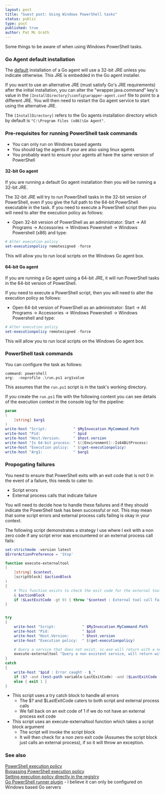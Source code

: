 ```yaml
---
layout: post
title: "Guest post: Using Windows PowerShell tasks"
status: public
type: post
published: true
author: Pat Mc Grath
---
```


Some things to be aware of when using Windows PowerShell tasks.

### Go Agent default installation

The [default](http://www.go.cd/documentation/user/current/installation/installing_go_agent.html) installation of a Go
agent will use a 32-bit JRE unless you indicate otherwise. This JRE is embedded in the Go agent installer.

If you want to use an alternative JRE (must satisfy Go's JRE requirements) after the initial installation, you can alter
the "wrapper.java.command" key's value in the ```[InstallDirectory]\config\wrapper-agent.conf``` file  to point to a
different JRE. You will then need to restart the Go agent service to start using the alternative JRE.

The ```[InstallDirectory]``` refers to the Go agents installation directory which by default is ```"C:\Program Files (x86)\Go Agent"```.


### Pre-requisites for running PowerShell task commands

- You can only run on Windows based agents
- You should tag the agents if your are also using linux agents  
- You probably want to ensure your agents all have the same version of PowerShell  

#### 32-bit Go agent

If you are running a default Go agent installation then you will be running a 32-bit JRE.

The 32-bit JRE will try to run PowerShell tasks in the 32-bit version of PowerShell, even if you give the full path to
the 64-bit PowerShell executable in the task. If you need to execute a PowerShell script then you will need to alter the
execution policy as follows:

- Open 32-bit version of PowerShell as an administrator: Start -> All Programs -> Accessories -> Windows Powershell -> Windows Powershell (x86) and type:

```powershell
# Alter execution policy
set-executionpolicy remotesigned -force  
```

This will allow you to run local scripts on the Windows Go agent box.

#### 64-bit Go agent

If you are running a Go agent using a 64-bit JRE, it will run PowerShell tasks in the 64-bit version of PowerShell.

If you need to execute a PowerShell script, then you will need to alter the execution policy as follows:

- Open 64-bit version of PowerShell as an administrator: Start -> All Programs -> Accessories -> Windows Powershell ->
  Windows Powershell and type:

```powershell
# Alter execution policy
set-executionpolicy remotesigned -force  
```

This will allow you to run local scripts on the Windows Go agent box.


### PowerShell task commands

You can configure the task as follows:

```
command: powershell  
arg:  -noprofile .\run.ps1 arg1value  
```

This assumes that the ```run.ps1``` script is in the task's working directory.

If you create the ```run.ps1``` file with the following content you can see details of the execution context in the console log for the pipeline:

```powershell
param
(
	[string] $arg1
)
write-host "Script:            " $MyInvocation.MyCommand.Path
write-host "Pid:               " $pid
write-host "Host.Version:      " $host.version
write-host "Is 64-bit process: " $([Environment]::Is64BitProcess)
write-host "Execution policy:  " $(get-executionpolicy)
write-host "Arg1:              " $arg1
```


### Propogating failures

You need to ensure that PowerShell exits with an exit code that is not 0 in the event of a failure, this needs to cater to:

  - Script errors
  - External process calls that indicate failure

<p>
You will need to decide how to handle these failures and if they should indicate the PowerShell task has been successful
or not. This may mean that some script errors and external process calls failing is okay in your context.

The following script demonstrates a strategy I use where I exit with a non zero code if any script error was encountered
or an external process call fails:

```powershell
set-strictmode -version latest
$ErrorActionPreference = 'Stop'

function execute-externaltool
(
	[string] $context,
	[scriptblock] $actionBlock
)
{
	# This function exists to check the exit code for the external tool called within the script block, so we don't have to do this for each call
	& $actionBlock
	if ($LastExitCode -gt 0) { throw "$context : External tool call failed" }
}


try
{
	write-host "Script:            " $MyInvocation.MyCommand.Path
	write-host "Pid:               " $pid
	write-host "Host.Version:      " $host.version
	write-host "Execution policy:  " $(get-executionpolicy)

	# Query a service that does not exist, sc.exe will return with a non 0 exit code
	execute-externaltool "Query a non existent service, will return with exit code != 0" { c:\windows\system32\sc.exe query service_does_not_exist } 
}
catch
{
	write-host "$pid : Error caught - $_"
	if ($? -and (test-path variable:LastExitCode) -and ($LastExitCode -gt 0)) { exit $LastExitCode }
	else { exit 1 }
}
```
- This script uses a try catch block to handle all errors
	- The $? and $LastExitCode caters to both script and external process calls
	- We fall back on an exit code of 1 if we do not have an external process exit code
- This script uses an execute-externaltool function which takes a script block argument
	- The script will invoke the script block
	- It will then check for a non zero exit code (Assumes the script block just calls an external process), if so it will throw an exception.


### See also

[PowerShell execution policy](https://technet.microsoft.com/en-us/library/hh849812.aspx)  
[Bypassing PowerShell execution policy](https://blog.netspi.com/15-ways-to-bypass-the-powershell-execution-policy/)  
[Setting execution policy directly in the registry](https://codelucidate.wordpress.com/powershell/change-execution-policy-in-the-registry/)  
[Go PowerShell runner plugin](https://github.com/manojlds/gocd-powershell-runner) - I believe it can only be configured on Windows based Go servers  
